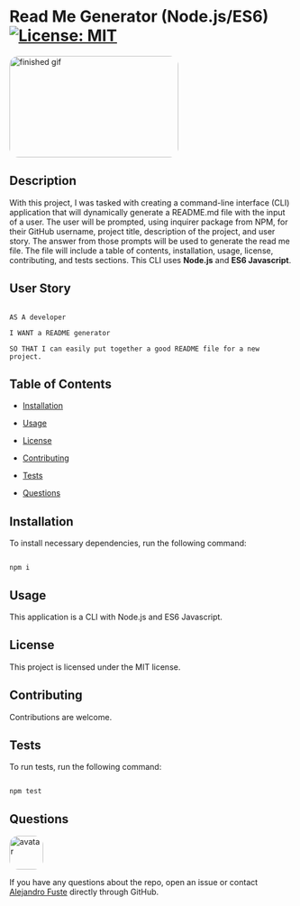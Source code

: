 # Read Me Generator (Node.js/ES6) [![License: MIT](https://img.shields.io/badge/License-MIT-blue.svg)](https://opensource.org/licenses/MIT)


<img src="./assets/readmeGif.gif" alt="finished gif" style="border-radius: 16px" width="300" height="180"/>

## Description 

With this project, I was tasked with creating a command-line interface (CLI) application that will dynamically generate a README.md file with the input of a user. The user will be prompted, using inquirer package from NPM, for their GitHub username, project title, description of the project, and user story. The answer from those prompts will be used to generate the read me file. The file will include a table of contents, installation, usage, license, contributing, and tests sections. This CLI uses <strong>Node.js</strong> and <strong>ES6 Javascript</strong>. 

## User Story

```

AS A developer

I WANT a README generator

SO THAT I can easily put together a good README file for a new project. 

```

## Table of Contents

* [Installation](#installation)

* [Usage](#usage)

* [License](#license)

* [Contributing](#contributing)

* [Tests](#tests)

* [Questions](#questions)

## Installation

To install necessary dependencies, run the following command:

```

npm i

```

## Usage

This application is a CLI with Node.js and ES6 Javascript. 

## License

This project is licensed under the MIT license.

## Contributing

Contributions are welcome. 

## Tests 

To run tests, run the following command:

```

npm test

```

## Questions

<img src="https://avatars2.githubusercontent.com/u/48495840?v=4" alt="avatar" style="border-radius: 16px" width="60"/>

If you have any questions about the repo, open an issue or contact [Alejandro Fuste](https://github.com/Alejandro-Fuste) directly through GitHub.

